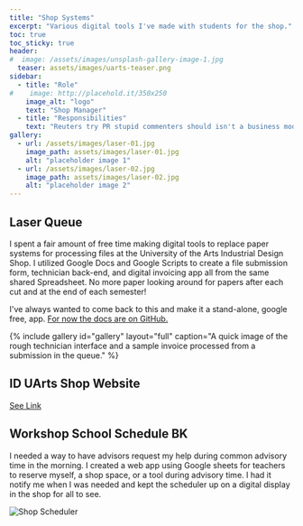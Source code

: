 ```yaml
---
title: "Shop Systems"
excerpt: "Various digital tools I've made with students for the shop."
toc: true
toc_sticky: true
header:
#  image: /assets/images/unsplash-gallery-image-1.jpg
  teaser: assets/images/uarts-teaser.png
sidebar:
  - title: "Role"
#    image: http://placehold.it/350x250
    image_alt: "logo"
    text: "Shop Manager"
  - title: "Responsibilities"
    text: "Reuters try PR stupid commenters should isn't a business model"
gallery:
  - url: /assets/images/laser-01.jpg
    image_path: assets/images/laser-01.jpg
    alt: "placeholder image 1"
  - url: /assets/images/laser-02.jpg
    image_path: assets/images/laser-02.jpg
    alt: "placeholder image 2"
---
```

## Laser Queue

I spent a fair amount of free time making digital tools to replace paper systems for processing files at the University of the Arts Industrial Design Shop. I utilized Google Docs and Google Scripts to create a file submission form, technician back-end, and digital invoicing app all from the same shared Spreadsheet. No more paper looking around for papers after each cut and at the end of each semester!

I've always wanted to come back to this and make it a stand-alone, google free, app. [For now the docs are on GitHub.](https://github.com/iduarts-shop/lasercut-job-request)

{% include gallery id="gallery" layout="full" caption="A quick image of the rough technician interface and a sample invoice processed from a submission in the queue." %}

## ID UArts Shop Website

[See Link](https://iduarts-shop.github.io/index.html)

## Workshop School Schedule BK

I needed a way to have advisors request my help during common advisory time in the morning. I created a web app using Google sheets for teachers to reserve myself, a shop space, or a tool during advisory time. I had it notify me when I was needed and kept the scheduler up on a digital display in the shop for all to see. 

![Shop Scheduler](assets/images/scheduler-01)
